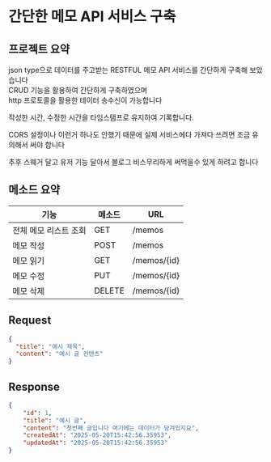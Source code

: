 간단한 메모 API 서비스 구축  
===
프로젝트 요약
---
json type으로 데이터를 주고받는 RESTFUL 메모 API 서비스를 간단하게 구축해 보았습니다  
CRUD 기능을 활용하여 간단하게 구축하였으며  
http 프로토콜을 활용한 테이터 송수신이 가능합니다  
  
작성한 시간, 수정한 시간을 타임스탬프로 유지하여 기록합니다.
  
CORS 설정이나 이런거 하나도 안했기 때문에 실제 서비스에다 가져다 쓰려면 조금 유의해서 써야 합니다

추후 스웨거 달고 유저 기능 달아서 블로그 비스무리하게 써먹을수 있게 하려고 합니다
  
메소드 요약
---

| 기능 | 메소드 | URL |
| --- | --- | --- |
| 전체 메모 리스트 조회 | GET | /memos |
| 메모 작성 | POST | /memos |
| 메모 읽기 | GET | /memos/{id} |
| 메모 수정 | PUT | /memos/{id} |
| 메모 삭제 | DELETE | /memos/{id} |
  
Request
---

```json
{
  "title": "예시 제목",
  "content": "예시 글 컨텐츠"
}
```

Response
---
```json
{
    "id": 1,
    "title": "예시 글",
    "content": "첫번째 글입니다 여기에는 데이터가 담겨있지요",
    "createdAt": "2025-05-20T15:42:56.35953",
    "updatedAt": "2025-05-20T15:42:56.35953"
}
```
